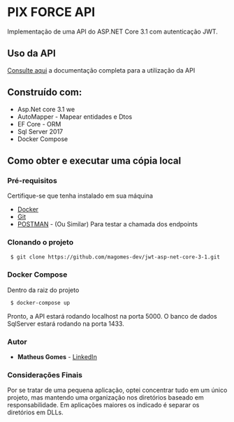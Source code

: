 # PIX FORCE API
Implementação de uma API do ASP.NET Core 3.1 com autenticação JWT.

## Uso da API
[Consulte aqui](https://documenter.getpostman.com/view/2137744/SzmcbzLZ?version=latest) a documentação completa para a utilização da API

## Construído com:
* Asp.Net core 3.1 we
* AutoMapper - Mapear entidades e Dtos
* EF Core - ORM
* Sql Server 2017
* Docker Compose

## Como obter e executar uma cópia local

### Pré-requisitos 
Certifique-se que tenha instalado em sua máquina
* [Docker](https://docs.docker.com/compose/install/)
* [Git](https://git-scm.com/downloads)
* [POSTMAN](https://www.postman.com/downloads/) - (Ou Similar) Para testar a chamada dos endpoints

### Clonando o projeto
``` bash
 $ git clone https://github.com/magomes-dev/jwt-asp-net-core-3-1.git
```

### Docker Compose
Dentro da raiz do projeto
``` bash
 $ docker-compose up
```

Pronto, a API estará rodando localhost na porta 5000.
O banco de dados SqlServer estará rodando na porta 1433.

### Autor
* **Matheus Gomes** - [LinkedIn](https://www.linkedin.com/in/matheusandradegomes/)

### Considerações Finais
Por se tratar de uma pequena aplicação, optei concentrar tudo em um único projeto, mas mantendo uma organização nos diretórios baseado em responsabilidade.
Em aplicações maiores os indicado é separar os diretórios em DLLs.

